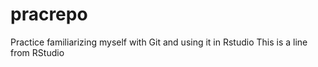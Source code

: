 # pracrepo
Practice familiarizing myself with Git and using it in Rstudio
This is a line from RStudio
